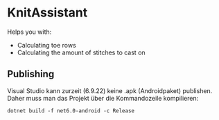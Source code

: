 # KnitAssistant
Helps you with:
- Calculating toe rows
- Calculating the amount of stitches to cast on
  
## Publishing
Visual Studio kann zurzeit (6.9.22) keine .apk (Androidpaket) publishen. 
Daher muss man das Projekt über die Kommandozeile kompilieren:

`dotnet build -f net6.0-android -c Release`
